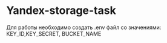 # Yandex-storage-task  
Для работы необходимо создать .env файл со значениями: KEY_ID,KEY_SECRET, BUCKET_NAME  

